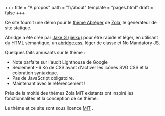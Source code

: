 +++
title = "À propos"
path = "fr/about"
template = "pages.html"
draft = false
+++

Ce site fournit une démo pour le [thème Abréger](https://github.com/Jieiku/abridge) de [Zola](https://www.getzola.org/), le générateur de site statique.

Abridge a été créé par [Jake G (jieiku)](https://github.com/Jieiku) pour être rapide et léger, en utilisant du HTML sémantique, un [abridge.css](https://github.com/Jieiku/abridge.css), léger de classe et No Mandatory JS.

Quelques faits amusants sur le thème :

* Note parfaite sur l'audit Lighthouse de Google
* Seulement ~6 Ko de CSS avant d'activer les icônes SVG CSS et la coloration syntaxique.
* Pas de JavaScript obligatoire.
* Maintenant avec le référencement !

Près de la moitié des thèmes Zola MIT existants ont inspiré les fonctionnalités et la conception de ce thème.

Le thème et ce site sont sous licence [MIT](https://opensource.org/licenses/MIT) .
